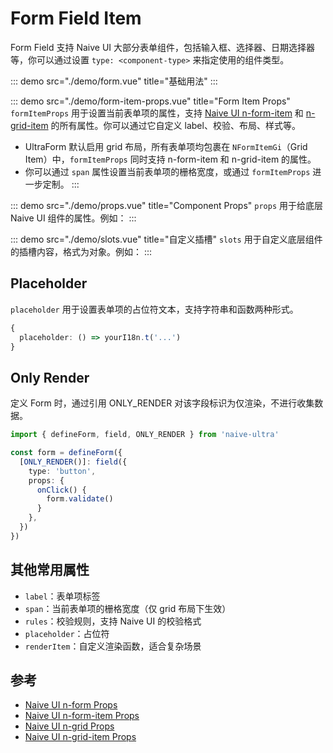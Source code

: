 # Form Field Item

Form Field 支持 Naive UI 大部分表单组件，包括输入框、选择器、日期选择器等，你可以通过设置 `type: <component-type>` 来指定使用的组件类型。

::: demo src="./demo/form.vue" title="基础用法"
:::

::: demo src="./demo/form-item-props.vue" title="Form Item Props"
`formItemProps` 用于设置当前表单项的属性，支持 [Naive UI n-form-item](https://www.naiveui.com/zh-CN/os-theme/components/form#FormItem-Props) 和 [n-grid-item](https://www.naiveui.com/zh-CN/os-theme/components/grid#GridItem-Props) 的所有属性。你可以通过它自定义 label、校验、布局、样式等。

- UltraForm 默认启用 grid 布局，所有表单项均包裹在 `NFormItemGi`（Grid Item）中，`formItemProps` 同时支持 n-form-item 和 n-grid-item 的属性。
- 你可以通过 `span` 属性设置当前表单项的栅格宽度，或通过 `formItemProps` 进一步定制。
:::

::: demo src="./demo/props.vue" title="Component Props"
`props` 用于给底层 Naive UI 组件的属性。例如：
:::

::: demo src="./demo/slots.vue" title="自定义插槽"
`slots` 用于自定义底层组件的插槽内容，格式为对象。例如：
:::

## Placeholder

`placeholder` 用于设置表单项的占位符文本，支持字符串和函数两种形式。

```ts
{
  placeholder: () => yourI18n.t('...')
}
```

## Only Render

定义 Form 时，通过引用 ONLY_RENDER 对该字段标识为仅渲染，不进行收集数据。

```ts
import { defineForm, field, ONLY_RENDER } from 'naive-ultra'

const form = defineForm({
  [ONLY_RENDER()]: field({
    type: 'button',
    props: {
      onClick() {
        form.validate()
      }
    },
  })
})
```

## 其他常用属性

- `label`：表单项标签
- `span`：当前表单项的栅格宽度（仅 grid 布局下生效）
- `rules`：校验规则，支持 Naive UI 的校验格式
- `placeholder`：占位符
- `renderItem`：自定义渲染函数，适合复杂场景

## 参考

- [Naive UI n-form Props](https://www.naiveui.com/zh-CN/os-theme/components/form#Form-Props)
- [Naive UI n-form-item Props](https://www.naiveui.com/zh-CN/os-theme/components/form#FormItem-Props)
- [Naive UI n-grid Props](https://www.naiveui.com/zh-CN/os-theme/components/grid#Grid-Props)
- [Naive UI n-grid-item Props](https://www.naiveui.com/zh-CN/os-theme/components/grid#GridItem-Props)
